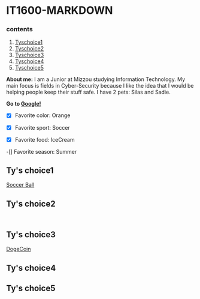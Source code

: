 
# IT1600-MARKDOWN

### contents
1. [Tyschoice1](#Tyschoice1)
2. [Tyschoice2](#Tyschoice2)
3. [Tyschoice3](#Tyschoice3)
4. [Tyschoice4](#Tyschoice4)
5. [Tyschoice5](#Tyschoice5)

 **About me:** 
  I am a Junior at Mizzou studying Information Technology.  My main focus is fields in Cyber-Security because I like the idea that I would be helping people keep their stuff safe.  I have 2 pets: Silas and Sadie.

**Go to [Google!](https://google.com)**

-[x] Favorite color: Orange

-[x] Favorite sport: Soccer

-[x] Favorite food: IceCream

-[] Favorite season: Summer

## Ty's choice1
[Soccer Ball](https://www.google.com/search?q=image+of+soccer+ball&rlz=1C5CHFA_enUS865US865&sxsrf=ALeKk02igJ4FZNI-Yqr-QWh0URl-XrDJqQ:1620396431799&tbm=isch&source=iu&ictx=1&fir=4OeY7PTxeO_1FM%252CjhLKzSfP4OCC8M%252C_&vet=1&usg=AI4_-kSVnXRvVyxS4Gy5x1Lcp5c4wtpm8Q&sa=X&ved=2ahUKEwijudmN37fwAhUWCM0KHR7LDtgQ9QF6BAgSEAE&biw=757&bih=616#imgrc=4OeY7PTxeO_1FM)

## Ty's choice2
<img src="soccerball/soccerball.svg" width="100" height="10">

## Ty's choice3
[DogeCoin](https://github.com/dogecoin/dogecoin)

## Ty's choice4

## Ty's choice5
<body onload="TysChoice()">
